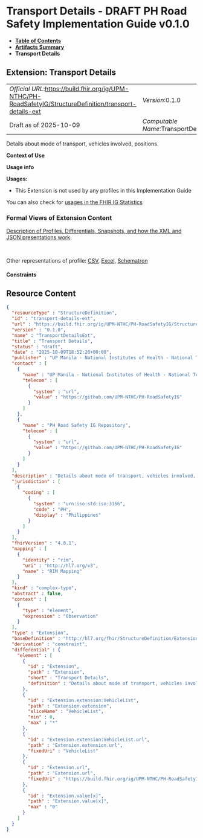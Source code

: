 # Transport Details - DRAFT PH Road Safety Implementation Guide v0.1.0

* [**Table of Contents**](toc.md)
* [**Artifacts Summary**](artifacts.md)
* **Transport Details**

## Extension: Transport Details 

| | |
| :--- | :--- |
| *Official URL*:https://build.fhir.org/ig/UPM-NTHC/PH-RoadSafetyIG/StructureDefinition/transport-details-ext | *Version*:0.1.0 |
| Draft as of 2025-10-09 | *Computable Name*:TransportDetailsExt |

Details about mode of transport, vehicles involved, positions.

**Context of Use**

**Usage info**

**Usages:**

* This Extension is not used by any profiles in this Implementation Guide

You can also check for [usages in the FHIR IG Statistics](https://packages2.fhir.org/xig/example.fhir.ph.roadsafety|current/StructureDefinition/transport-details-ext)

### Formal Views of Extension Content

 [Description of Profiles, Differentials, Snapshots, and how the XML and JSON presentations work](http://build.fhir.org/ig/FHIR/ig-guidance/readingIgs.html#structure-definitions). 

 

Other representations of profile: [CSV](StructureDefinition-transport-details-ext.csv), [Excel](StructureDefinition-transport-details-ext.xlsx), [Schematron](StructureDefinition-transport-details-ext.sch) 

#### Constraints



## Resource Content

```json
{
  "resourceType" : "StructureDefinition",
  "id" : "transport-details-ext",
  "url" : "https://build.fhir.org/ig/UPM-NTHC/PH-RoadSafetyIG/StructureDefinition/transport-details-ext",
  "version" : "0.1.0",
  "name" : "TransportDetailsExt",
  "title" : "Transport Details",
  "status" : "draft",
  "date" : "2025-10-09T18:52:26+00:00",
  "publisher" : "UP Manila - National Institutes of Health - National Telehealth Center",
  "contact" : [
    {
      "name" : "UP Manila - National Institutes of Health - National Telehealth Center",
      "telecom" : [
        {
          "system" : "url",
          "value" : "https://github.com/UPM-NTHC/PH-RoadSafetyIG"
        }
      ]
    },
    {
      "name" : "PH Road Safety IG Repository",
      "telecom" : [
        {
          "system" : "url",
          "value" : "https://github.com/UPM-NTHC/PH-RoadSafetyIG"
        }
      ]
    }
  ],
  "description" : "Details about mode of transport, vehicles involved, positions.",
  "jurisdiction" : [
    {
      "coding" : [
        {
          "system" : "urn:iso:std:iso:3166",
          "code" : "PH",
          "display" : "Philippines"
        }
      ]
    }
  ],
  "fhirVersion" : "4.0.1",
  "mapping" : [
    {
      "identity" : "rim",
      "uri" : "http://hl7.org/v3",
      "name" : "RIM Mapping"
    }
  ],
  "kind" : "complex-type",
  "abstract" : false,
  "context" : [
    {
      "type" : "element",
      "expression" : "Observation"
    }
  ],
  "type" : "Extension",
  "baseDefinition" : "http://hl7.org/fhir/StructureDefinition/Extension",
  "derivation" : "constraint",
  "differential" : {
    "element" : [
      {
        "id" : "Extension",
        "path" : "Extension",
        "short" : "Transport Details",
        "definition" : "Details about mode of transport, vehicles involved, positions."
      },
      {
        "id" : "Extension.extension:VehicleList",
        "path" : "Extension.extension",
        "sliceName" : "VehicleList",
        "min" : 0,
        "max" : "*"
      },
      {
        "id" : "Extension.extension:VehicleList.url",
        "path" : "Extension.extension.url",
        "fixedUri" : "VehicleList"
      },
      {
        "id" : "Extension.url",
        "path" : "Extension.url",
        "fixedUri" : "https://build.fhir.org/ig/UPM-NTHC/PH-RoadSafetyIG/StructureDefinition/transport-details-ext"
      },
      {
        "id" : "Extension.value[x]",
        "path" : "Extension.value[x]",
        "max" : "0"
      }
    ]
  }
}

```
